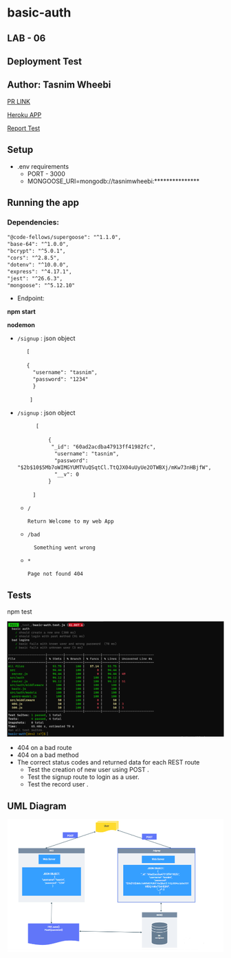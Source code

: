 # basic-auth
## LAB - 06
## **Deployment Test**
## **Author: Tasnim Wheebi**
[PR LINK](https://github.com/Tasnimwheebi/basic-auth/pull/2)


[Heroku APP](https://tasnim-basic-auth.herokuapp.com/)


[Report Test](https://github.com/Tasnimwheebi/basic-auth/actions)

## **Setup**
* .env requirements
  * PORT - 3000
  * MONGOOSE_URI=mongodb://tasnimwheebi:***************


## **Running the app**

###   Dependencies: 
    "@code-fellows/supergoose": "^1.1.0",
    "base-64": "^1.0.0",
    "bcrypt": "^5.0.1",
    "cors": "^2.8.5",
    "dotenv": "^10.0.0",
    "express": "^4.17.1",
    "jest": "^26.6.3",
    "mongoose": "^5.12.10"
  

* Endpoint: 


**npm start**


**nodemon**



 * `/signup` : json object
   


          [

          {
            "username": "tasnim",
            "password": "1234"
            }

           ]


* `/signup`  : json object 


            [

                {
                 "_id": "60ad2acdba47913ff41982fc",
                  "username": "tasnim",
                  "password": "$2b$10$5Mb7oWIMGYUMTVuQSqtCl.TtQJX04uUyUe2OTWBXj/mKw73nHBjfW",
                  "__v": 0
                }

           ]  

  * `/`
            
        Return Welcome to my web App

  * `/bad` 

          Something went wrong

  * `*`

        Page not found 404

## **Tests**

npm test

![Test img](2.PNG)

* 404 on a bad route
* 404 on a bad method
* The correct status codes and returned data for each REST route
  * Test the creation of new user using POST .
  * Test the signup route to login as a user.
  * Test the record user . 



## **UML Diagram**



![uml img](1.PNG)
